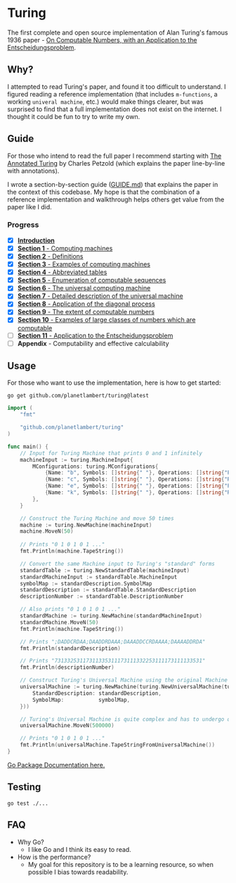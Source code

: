 # Turing

The first complete and open source implementation of Alan Turing's famous 1936 paper - [On Computable Numbers, with an Application to the Entscheidungsproblem](https://www.cs.virginia.edu/~robins/Turing_Paper_1936.pdf).

## Why?

I attempted to read Turing's paper, and found it too difficult to understand. I figured reading a reference implementation (that includes `m-functions`, a working `univeral machine`, etc.) would make things clearer, but was surprised to find that a full implementation does not exist on the internet. I thought it could be fun to try to write my own.

## Guide
For those who intend to read the full paper I recommend starting with [The Annotated Turing](https://www.amazon.com/Annotated-Turing-Through-Historic-Computability/dp/0470229055) by Charles Petzold (which explains the paper line-by-line with annotations).

I wrote a section-by-section guide ([GUIDE.md](./GUIDE.md)) that explains the paper in the context of this codebase. My hope is that the combination of a reference implementation and walkthrough helps others get value from the paper like I did.

### Progress
- [X] [**Introduction**](./GUIDE.md#introduction)
- [X] [**Section 1** - Computing machines](./GUIDE.md#section-1---computing-machines)
- [X] [**Section 2** - Definitions](./GUIDE.md#section-2---definitions)
- [X] [**Section 3** - Examples of computing machines](./GUIDE.md#section-3---examples-of-computing-machines)
- [X] [**Section 4** - Abbreviated tables](./GUIDE.md#section-4---abbreviated-tables)
- [X] [**Section 5** - Enumeration of computable sequences](./GUIDE.md#section-5---enumeration-of-computable-sequences)
- [X] [**Section 6** - The universal computing machine](./GUIDE.md#section-6---the-universal-computing-machine)
- [X] [**Section 7** - Detailed description of the universal machine](./GUIDE.md#section-7---detailed-description-of-the-universal-machine)
- [X] [**Section 8** - Application of the diagonal process](./GUIDE.md#section-8---application-of-the-diagonal-process)
- [X] [**Section 9** - The extent of computable numbers](./GUIDE.md#section-9---the-extent-of-computable-numbers)
- [X] [**Section 10** - Examples of large classes of numbers which are computable](./GUIDE.md#section-10---examples-of-large-classes-of-numbers-which-are-computable)
- [ ] [**Section 11** - Application to the Entscheidungsproblem](./GUIDE.md#section-11---application-to-the-entscheidungsproblem)
- [ ] **Appendix** - Computability and effective calculability

## Usage

For those who want to use the implementation, here is how to get started:

```shell
go get github.com/planetlambert/turing@latest
```

```go
import (
    "fmt"

    "github.com/planetlambert/turing"
)

func main() {
    // Input for Turing Machine that prints 0 and 1 infinitely
    machineInput := turing.MachineInput{
        MConfigurations: turing.MConfigurations{
            {Name: "b", Symbols: []string{" "}, Operations: []string{"P0", "R"}, FinalMConfiguration: "c"},
            {Name: "c", Symbols: []string{" "}, Operations: []string{"R"},       FinalMConfiguration: "e"},
            {Name: "e", Symbols: []string{" "}, Operations: []string{"P1", "R"}, FinalMConfiguration: "k"},
            {Name: "k", Symbols: []string{" "}, Operations: []string{"R"},       FinalMConfiguration: "b"},
        },
    }

    // Construct the Turing Machine and move 50 times
    machine := turing.NewMachine(machineInput)
    machine.MoveN(50)
    
    // Prints "0 1 0 1 0 1 ..."
    fmt.Println(machine.TapeString())

    // Convert the same Machine input to Turing's "standard" forms
    standardTable := turing.NewStandardTable(machineInput)
    standardMachineInput := standardTable.MachineInput
    symbolMap := standardDescription.SymbolMap
    standardDescription := standardTable.StandardDescription
    descriptionNumber := standardTable.DescriptionNumber

    // Also prints "0 1 0 1 0 1 ..."
    standardMachine := turing.NewMachine(standardMachineInput)
    standardMachine.MoveN(50)
    fmt.Println(machine.TapeString())

    // Prints ";DADDCRDAA;DAADDRDAAA;DAAADDCCRDAAAA;DAAAADDRDA"
    fmt.Println(standardDescription)

    // Prints "73133253117311335311173111332253111173111133531"
    fmt.Println(descriptionNumber)

    // Construct Turing's Universal Machine using the original Machine's Standard Description (S.D.)
    universalMachine := turing.NewMachine(turing.NewUniversalMachine(turing.UniversalMachineInput{
        StandardDescription: standardDescription,
        SymbolMap:           symbolMap,
    }))

    // Turing's Universal Machine is quite complex and has to undergo quite a few moves to achieve the same Tape
    universalMachine.MoveN(500000)

    // Prints "0 1 0 1 0 1 ..."
    fmt.Println(universalMachine.TapeStringFromUniversalMachine())
}
```

[Go Package Documentation here.](https://pkg.go.dev/github.com/planetlambert/turing)

## Testing

```shell
go test ./...
```

## FAQ
- Why Go?
  - I like Go and I think its easy to read.
- How is the performance?
  - My goal for this repository is to be a learning resource, so when possible I bias towards readability.
